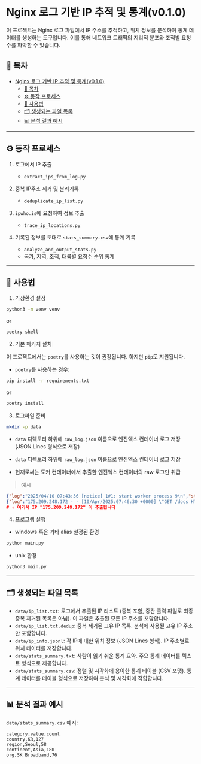 # Nginx 로그 기반 IP 추적 및 통계(v0.1.0)

이 프로젝트는 Nginx 로그 파일에서 IP 주소를 추적하고, 위치 정보를 분석하여 통계 데이터를 생성하는 도구입니다. 이를 통해 네트워크 트래픽의 지리적 분포와 조직별 요청 수를 파악할 수 있습니다.

## 📑 목차

- [Nginx 로그 기반 IP 추적 및 통계(v0.1.0)](#nginx-로그-기반-ip-추적-및-통계v010)
  - [📑 목차](#-목차)
  - [⚙️ 동작 프로세스](#️-동작-프로세스)
  - [🧪 사용법](#-사용법)
  - [🗂 생성되는 파일 목록](#-생성되는-파일-목록)
  - [📊 분석 결과 예시](#-분석-결과-예시)

---

## ⚙️ 동작 프로세스

1. 로그에서 IP 추출

    - `extract_ips_from_log.py`

2. 중복 IP주소 제거 및 분리기록

    - `deduplicate_ip_list.py`

3. `ipwho.is`에 요청하여 정보 추출

    - `trace_ip_locations.py`

4. 기록된 정보를 토대로 `stats_summary.csv`에 통계 기록

   - `analyze_and_output_stats.py`
   - 국가, 지역, 조직, 대륙별 요청수 순위 통계

---

## 🧪 사용법

1. 가상환경 설정

```bash
python3 -m venv venv
```

or

```bash
poetry shell
```

2. 기본 패키지 설치

이 프로젝트에서는 `poetry`를 사용하는 것이 권장됩니다. 하지만 `pip`도 지원됩니다.

- `poetry`를 사용하는 경우:

```bash
pip install -r requirements.txt
```

or

```bash
poetry install
```

3. 로그파일 준비

```bash
mkdir -p data
```

- `data` 디렉토리 하위에 `raw_log.json` 이름으로 엔진엑스 컨테이너 로그 저장 (JSON Lines 형식으로 저장)

- `data` 디렉토리 하위에 `raw_log.json` 이름으로 엔진엑스 컨테이너 로그 저장
- 현재로써는 도커 컨테이너에서 추출한 엔진엑스 컨테이너의 raw 로그만 취급

>예시

```json
{"log":"2025/04/10 07:43:36 [notice] 1#1: start worker process 9\n","stream":"stderr","time":"2025-04-10T07:43:36.00728926Z"}
{"log":"175.209.248.172 - - [10/Apr/2025:07:46:30 +0000] \"GET /docs HTTP/1.1\" 200 938 \"-\" \"Mozilla/5.0 (Windows NT 10.0; Win64; x64) AppleWebKit/537.36 (KHTML, like Gecko) Chrome/135.0.0.0 Safari/537.36 Edg/135.0.0.0\" \"-\"\n","stream":"stdout","time":"2025-04-10T07:46:30.630969002Z"}
# ↑ 여기서 IP "175.209.248.172" 이 추출됩니다
```

4. 프로그램 실행

- windows 혹은 기타 alias 설정된 환경

```bash
python main.py
```

- unix 환경

```bash
python3 main.py
```

---

## 🗂 생성되는 파일 목록

- `data/ip_list.txt`: 로그에서 추출된 IP 리스트 (중복 포함, 중간 출력 파일로 최종 중복 제거된 목록은 아님). 이 파일은 추출된 모든 IP 주소를 포함합니다.
- `data/ip_list.txt.dedup`: 중복 제거된 고유 IP 목록. 분석에 사용될 고유 IP 주소만 포함합니다.
- `data/ip_info.jsonl`: 각 IP에 대한 위치 정보 (JSON Lines 형식). IP 주소별로 위치 데이터를 저장합니다.
- `data/stats_summary.txt`: 사람이 읽기 쉬운 통계 요약. 주요 통계 데이터를 텍스트 형식으로 제공합니다.
- `data/stats_summary.csv`: 정렬 및 시각화에 용이한 통계 테이블 (CSV 포맷). 통계 데이터를 테이블 형식으로 저장하여 분석 및 시각화에 적합합니다.

---

## 📊 분석 결과 예시

`data/stats_summary.csv` 예시:

```Plain Text
category,value,count
country,KR,127
region,Seoul,58
continent,Asia,180
org,SK Broadband,76
```
